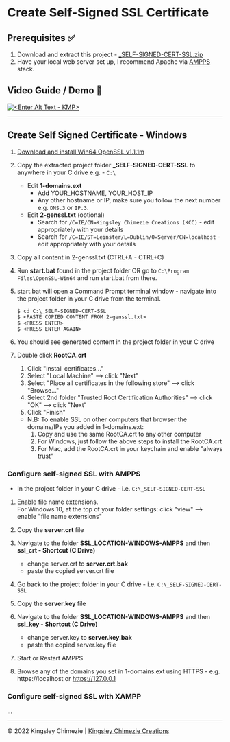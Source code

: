 
# Create Self-Signed SSL Certificate

## Prerequisites ✅
1. Download and extract this project - [_SELF-SIGNED-CERT-SSL.zip](https://github.com/KingsleyChimezie/create-self-signed-ssl-certs/_SELF-SIGNED-CERT-SSL.zip)
1. Have your local web server set up, I recommend Apache via [AMPPS](https://ampps.com/downloads/) stack.

## Video Guide / Demo 🎥
[![<Enter Alt Text - KMP>](https://img.youtube.com/vi/WY1MxGzjI0o/0.jpg)](https://youtu.be/WY1MxGzjI0o "KCC Video Guide")

---
## Create Self Signed Certificate - Windows

1. [Download and install Win64 OpenSSL v1.1.1m](https://slproweb.com/products/Win32OpenSSL.html#:~:text=of%20the%20installation.-,Win64%20OpenSSL%20v1.1.1m,-EXE%20%7C%20MSI)

1. Copy the extracted project folder **_SELF-SIGNED-CERT-SSL** to anywhere in your C drive e.g. - `C:\`
    - Edit **1-domains.ext**
        - Add YOUR_HOSTNAME, YOUR_HOST_IP  
        - Any other hostname or IP, make sure you follow the next number e.g. `DNS.3` or `IP.3`.
    - Edit **2-genssl.txt** (optional)
        - Search for `/C=IE/CN=Kingsley Chimezie Creations (KCC)` - edit appropriately with your details
        - Search for `/C=IE/ST=Leinster/L=Dublin/O=Server/CN=localhost` - edit appropriately with your details

1. Copy all content in 2-genssl.txt (CTRL+A - CTRL+C)

1. Run **start.bat** found in the project folder OR go to `C:\Program Files\OpenSSL-Win64` and run start.bat from there.

1. start.bat will open a Command Prompt terminal window - navigate into the project folder in your C drive from the terminal.
    ```
    $ cd C:\_SELF-SIGNED-CERT-SSL
    $ <PASTE COPIED CONTENT FROM 2-genssl.txt>
    $ <PRESS ENTER>
    $ <PRESS ENTER AGAIN>
    ```

1. You should see generated content in the project folder in your C drive

1. Double click **RootCA.crt**
    1. Click "Install certificates..."
    1. Select "Local Machine" --> click "Next"
    1. Select "Place all certificates in the following store" --> click "Browse..."
    1. Select 2nd folder "Trusted Root Certification Authorities" --> click "OK" --> click "Next"
    1. Click "Finish"  
    - N.B: To enable SSL on other computers that browser the domains/IPs you added in 1-domains.ext:
        1. Copy and use the same RootCA.crt to any other computer
        1. For Windows, just follow the above steps to install the RootCA.crt
        1. For Mac, add the RootCA.crt in your keychain and enable "always trust"


### Configure self-signed SSL with AMPPS

- In the project folder in your C drive - i.e. `C:\_SELF-SIGNED-CERT-SSL`
    
1. Enable file name extensions.  
For Windows 10, at the top of your folder settings: click "view" --> enable "file name extensions"

1. Copy the **server.crt** file

1. Navigate to the folder **SSL_LOCATION-WINDOWS-AMPPS** and then **ssl_crt - Shortcut (C Drive)**
    - change server.crt to **server.crt.bak**
    - paste the copied server.crt file

1. Go back to the project folder in your C drive - i.e. `C:\_SELF-SIGNED-CERT-SSL`

1. Copy the **server.key** file

1. Navigate to the folder **SSL_LOCATION-WINDOWS-AMPPS** and then **ssl_key - Shortcut (C Drive)**
    - change server.key to **server.key.bak**
    - paste the copied server.key file

1. Start or Restart AMPPS

1. Browse any of the domains you set in 1-domains.ext using HTTPS - e.g. https://localhost or https://127.0.0.1

### Configure self-signed SSL with XAMPP
...

---
© 2022 Kingsley Chimezie | [Kingsley Chimezie Creations](https://kingsley.tech)
